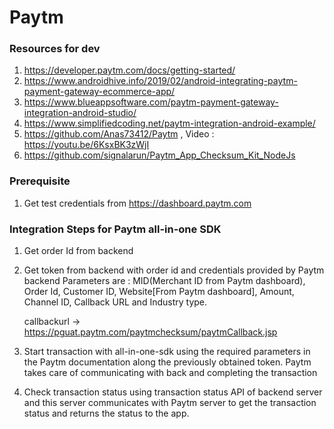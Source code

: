 # Paytm
### Resources for dev
 1. https://developer.paytm.com/docs/getting-started/
 2. https://www.androidhive.info/2019/02/android-integrating-paytm-payment-gateway-ecommerce-app/
 3. https://www.blueappsoftware.com/paytm-payment-gateway-integration-android-studio/
 4. https://www.simplifiedcoding.net/paytm-integration-android-example/
 5. https://github.com/Anas73412/Paytm , Video : https://youtu.be/6KsxBK3zWjI
 6. https://github.com/signalarun/Paytm_App_Checksum_Kit_NodeJs
 
### Prerequisite  
 1. Get test credentials from https://dashboard.paytm.com
### Integration Steps for Paytm all-in-one SDK
 1. Get order Id from backend
 2. Get token from backend with order id and credentials provided by Paytm backend
    Parameters are :
     MID(Merchant ID from Paytm dashboard), Order Id, Customer ID, Website[From Paytm dashboard], Amount, Channel ID, Callback URL and
     Industry type.
     
     callbackurl -> https://pguat.paytm.com/paytmchecksum/paytmCallback.jsp
 3. Start transaction with all-in-one-sdk using the required parameters in the Paytm documentation along the previously obtained token.
     Paytm takes care of communicating with back and completing the transaction
 4. Check transaction status using transaction status API of backend server and this server communicates with Paytm server to get the
    transaction status and returns the status to the app.
    
 
 
 
